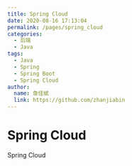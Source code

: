```yaml
---
title: Spring Cloud
date: 2020-08-16 17:13:04
permalink: /pages/spring_cloud
categories:
  - 后端
  - Java
tags:
  - Java
  - Spring
  - Spring Boot
  - Spring Cloud
author:
  name: 詹佳斌
  link: https://github.com/zhanjiabin
---
```

# Spring Cloud

Spring Cloud
<!-- more -->
